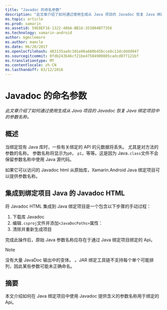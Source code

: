 ```yaml
---
title: "Javadoc 的命名参数"
description: "此文章介绍了如何通过使用生成从 Java 项目的 Javadoc 恢复 Java 绑定项目中的参数名称。"
ms.topic: article
ms.prod: xamarin
ms.assetid: 59E8EF16-1322-486A-BB16-353804B77356
ms.technology: xamarin-android
author: mgmclemore
ms.author: mamcle
ms.date: 06/20/2017
ms.openlocfilehash: d83135aa9c101e06a680b458cce8c12dcdddd947
ms.sourcegitcommit: 0fdb243b46cf21be47584900805cadcd077121bf
ms.translationtype: MT
ms.contentlocale: zh-CN
ms.lasthandoff: 03/12/2018
---
```

# <a name="naming-parameters-with-javadoc"></a>Javadoc 的命名参数

_此文章介绍了如何通过使用生成从 Java 项目的 Javadoc 恢复 Java 绑定项目中的参数名称。_


## <a name="overview"></a>概述

当绑定现有 Java 库时，一些有关绑定的 API 的元数据将丢失。 尤其是对方法的参数的名称。 参数名称将显示为`p0`， `p1`，等等。这是因为 Java`.class`文件不会保留参数名称中使用 Java 源代码。 

如果它可以访问的 Javadoc html 从原始库，Xamarin.Android Java 绑定项目可以提供参数名称。 

## <a name="integrating-javadoc-html-into-a-java-binding-project"></a>集成到绑定项目 Java 的 Javadoc HTML

将 Javadoc HTML 集成到 Java 绑定项目是一个包含以下步骤的手动过程： 

1.  下载库 Javadoc
2.  编辑`.csproj`文件并添加`<JavaDocPaths>`属性：
3.  清除并重新生成项目

完成此操作后，原始 Java 参数名称应存在于通过 Java 绑定项目绑定的 Api。 


> [!NOTE]
> 没有大量 JavaDoc 输出中的变体。 。JAR 绑定工具链不支持每个单个可能排列，因此某些参数可能未正确命名。


## <a name="summary"></a>摘要

本文介绍如何在 Java 绑定项目中使用 Javadoc 提供含义的参数名称用于绑定的 Api。 

